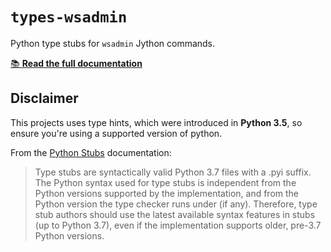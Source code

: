 # `types-wsadmin`
Python type stubs for `wsadmin` Jython commands.

[📚 **Read the full documentation**](https://lukesavefrogs.github.io/types-wsadmin/)

## Disclaimer

This projects uses type hints, which were introduced in **Python 3.5**, so ensure you're using a supported version of python.

From the [Python Stubs](https://typing.readthedocs.io/en/latest/source/stubs.html) documentation:
> Type stubs are syntactically valid Python 3.7 files with a .pyi suffix. The Python syntax used for type stubs is independent from the Python versions supported by the implementation, and from the Python version the type checker runs under (if any). Therefore, type stub authors should use the latest available syntax features in stubs (up to Python 3.7), even if the implementation supports older, pre-3.7 Python versions.
